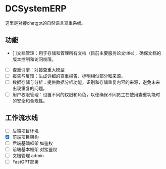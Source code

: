 # DCSystemERP
这里是对接chatgpt的自然语言查重系统。
## 功能
- [ ]文档管理：用于存储和管理所有文档（目前主要服务论文title），确保文档的版本控制和访问权限。
- [ ] 查重引擎：对接查重大模型
- [ ] 报告与反馈：生成详细的查重报告，标明相似部分和来源。
- [ ] 数据存储与分析：提供数据分析功能，识别和存储重复内容的来源，避免未来出现重复的问题。
- [ ] 用户权限管理：设置不同的权限和角色，以便确保不同员工在使用查重功能时的安全和合规性。
## 工作流水线
- [ ] 后端项目环境
- [X] 前端项目架构
- [ ] 后端基础框架 如鉴权
- [ ] 前端基本框架 对接鉴权
- [ ] 文档管理 admin 
- [ ] FastGPT部署
